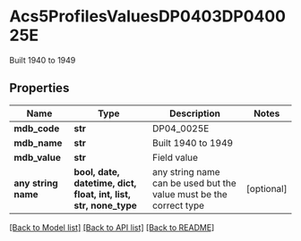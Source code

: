 # Acs5ProfilesValuesDP0403DP040025E

Built 1940 to 1949

## Properties
Name | Type | Description | Notes
------------ | ------------- | ------------- | -------------
**mdb_code** | **str** | DP04_0025E | 
**mdb_name** | **str** | Built 1940 to 1949 | 
**mdb_value** | **str** | Field value | 
**any string name** | **bool, date, datetime, dict, float, int, list, str, none_type** | any string name can be used but the value must be the correct type | [optional]

[[Back to Model list]](../README.md#documentation-for-models) [[Back to API list]](../README.md#documentation-for-api-endpoints) [[Back to README]](../README.md)


